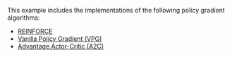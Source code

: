 This example includes the implementations of the following policy gradient algorithms:

- [REINFORCE](reinforce)
- [Vanilla Policy Gradient (VPG)](vpg)
- [Advantage Actor-Critic (A2C)](a2c)
